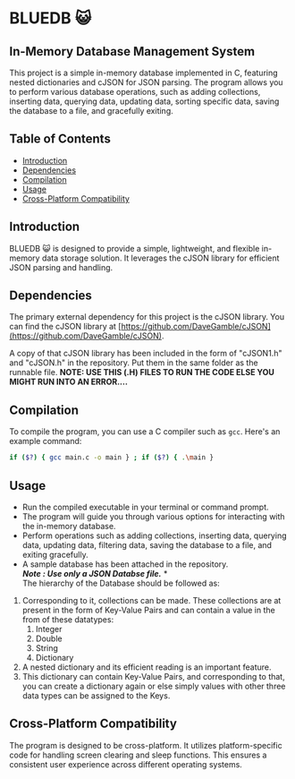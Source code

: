 
# **BLUEDB** :smiley_cat:

## In-Memory Database Management System

This project is a simple in-memory database implemented in C, featuring nested dictionaries and cJSON for JSON parsing. The program allows you to perform various database operations, such as adding collections, inserting data, querying data, updating data, sorting specific data, saving the database to a file, and gracefully exiting.

## Table of Contents

- [Introduction](#introduction)
- [Dependencies](#dependencies)
- [Compilation](#compilation)
- [Usage](#usage)
- [Cross-Platform Compatibility](#cross-platform-compatibility)



## Introduction

BLUEDB :smiley_cat: is designed to provide a simple, lightweight, and flexible in-memory data storage solution. It leverages the cJSON library for efficient JSON parsing and handling.

## Dependencies

The primary external dependency for this project is the cJSON library. You can find the cJSON library at [https://github.com/DaveGamble/cJSON](https://github.com/DaveGamble/cJSON).

A copy of that cJSON library has been included in the form of "cJSON1.h" and "cJSON.h" in the repository.
Put them in the same folder as the runnable file.
**NOTE: USE THIS (.H) FILES TO RUN THE CODE ELSE YOU MIGHT RUN INTO AN ERROR....**


## Compilation

To compile the program, you can use a C compiler such as `gcc`. Here's an example command:

```bash
if ($?) { gcc main.c -o main } ; if ($?) { .\main }
```


## Usage

* Run the compiled executable in your terminal or command prompt.
* The program will guide you through various options for interacting with the in-memory database.
* Perform operations such as adding collections, inserting data, querying data, updating data, filtering data, saving the database to a file, and exiting gracefully.
* A sample database has been attached in the repository.
<br/>_**Note : Use only a JSON Databse file.**_
*<br/>The hierarchy of the Database should be followed as:

 1) Corresponding to it, collections can be made. These collections are at present in the form of Key-Value Pairs and can contain a value in the from of these datatypes:
    1) Integer
    2) Double
    3) String
    4) Dictionary
 2) A nested dictionary and its efficient reading is an important feature.
 3) This dictionary can contain Key-Value Pairs, and corresponding to that, you can create a dictionary again or else simply values with other three data types can be assigned to the Keys.




## Cross-Platform Compatibility

The program is designed to be cross-platform. It utilizes platform-specific code for handling screen clearing and sleep functions. This ensures a consistent user experience across different operating systems.



